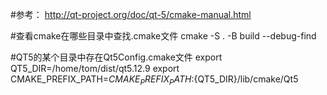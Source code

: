#参考：
http://qt-project.org/doc/qt-5/cmake-manual.html

#查看cmake在哪些目录中查找.cmake文件
cmake -S . -B build --debug-find

#QT5的某个目录中存在Qt5Config.cmake文件
export QT5_DIR=/home/tom/dist/qt5.12.9
export CMAKE_PREFIX_PATH=${CMAKE_PREFIX_PATH}:${QT5_DIR}/lib/cmake/Qt5


